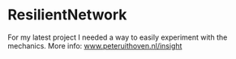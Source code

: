 ResilientNetwork
================

For my latest project I needed a way to easily experiment with the mechanics. 
More info: www.peteruithoven.nl/insight